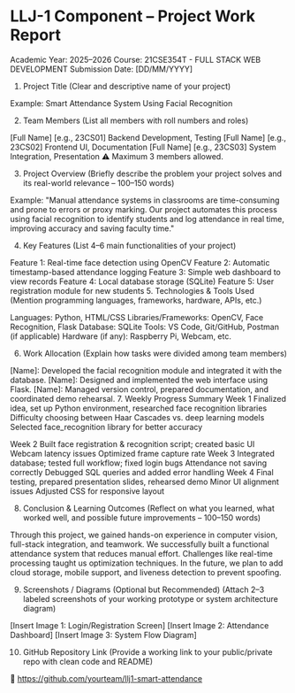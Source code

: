 # LLJ-1 Component – Project Work Report
Academic Year: 2025–2026
Course: 21CSE354T - FULL STACK WEB DEVELOPMENT
Submission Date: [DD/MM/YYYY]
 
1. Project Title
(Clear and descriptive name of your project)
 
Example: Smart Attendance System Using Facial Recognition
 
2. Team Members
(List all members with roll numbers and roles)
 
[Full Name]
[e.g., 23CS01]
Backend Development, Testing
[Full Name]
[e.g., 23CS02]
Frontend UI, Documentation
[Full Name]
[e.g., 23CS03]
System Integration, Presentation
⚠️ Maximum 3 members allowed.
 
3. Project Overview
(Briefly describe the problem your project solves and its real-world relevance – 100–150 words)
 
Example:
"Manual attendance systems in classrooms are time-consuming and prone to errors or proxy marking. Our project automates this process using facial recognition to identify students and log attendance in real time, improving accuracy and saving faculty time."
 
4. Key Features
(List 4–6 main functionalities of your project)
 
Feature 1: Real-time face detection using OpenCV
Feature 2: Automatic timestamp-based attendance logging
Feature 3: Simple web dashboard to view records
Feature 4: Local database storage (SQLite)
Feature 5: User registration module for new students
5. Technologies & Tools Used
(Mention programming languages, frameworks, hardware, APIs, etc.)
 
Languages: Python, HTML/CSS
Libraries/Frameworks: OpenCV, Face Recognition, Flask
Database: SQLite
Tools: VS Code, Git/GitHub, Postman (if applicable)
Hardware (if any): Raspberry Pi, Webcam, etc.
 
 
6. Work Allocation
(Explain how tasks were divided among team members)
 
[Name]: Developed the facial recognition module and integrated it with the database.
[Name]: Designed and implemented the web interface using Flask.
[Name]: Managed version control, prepared documentation, and coordinated demo rehearsal.
7. Weekly Progress Summary
Week 1
Finalized idea, set up Python environment, researched face recognition libraries
Difficulty choosing between Haar Cascades vs. deep learning models
Selected
face_recognition
library for better accuracy
 
Week 2
Built face registration & recognition script; created basic UI
Webcam latency issues
Optimized frame capture rate
Week 3
Integrated database; tested full workflow; fixed login bugs
Attendance not saving correctly
Debugged SQL queries and added error handling
Week 4
Final testing, prepared presentation slides, rehearsed demo
Minor UI alignment issues
Adjusted CSS for responsive layout
 
8. Conclusion & Learning Outcomes
(Reflect on what you learned, what worked well, and possible future improvements – 100–150 words)
 
Through this project, we gained hands-on experience in computer vision, full-stack integration, and teamwork. We successfully built a functional attendance system that reduces manual effort. Challenges like real-time processing taught us optimization techniques. In the future, we plan to add cloud storage, mobile support, and liveness detection to prevent spoofing.
 
9. Screenshots / Diagrams (Optional but Recommended)
(Attach 2–3 labeled screenshots of your working prototype or system architecture diagram)
 
[Insert Image 1: Login/Registration Screen]
[Insert Image 2: Attendance Dashboard]
[Insert Image 3: System Flow Diagram]
 
10. GitHub Repository Link
(Provide a working link to your public/private repo with clean code and README)
 
🔗 https://github.com/yourteam/llj1-smart-attendance
